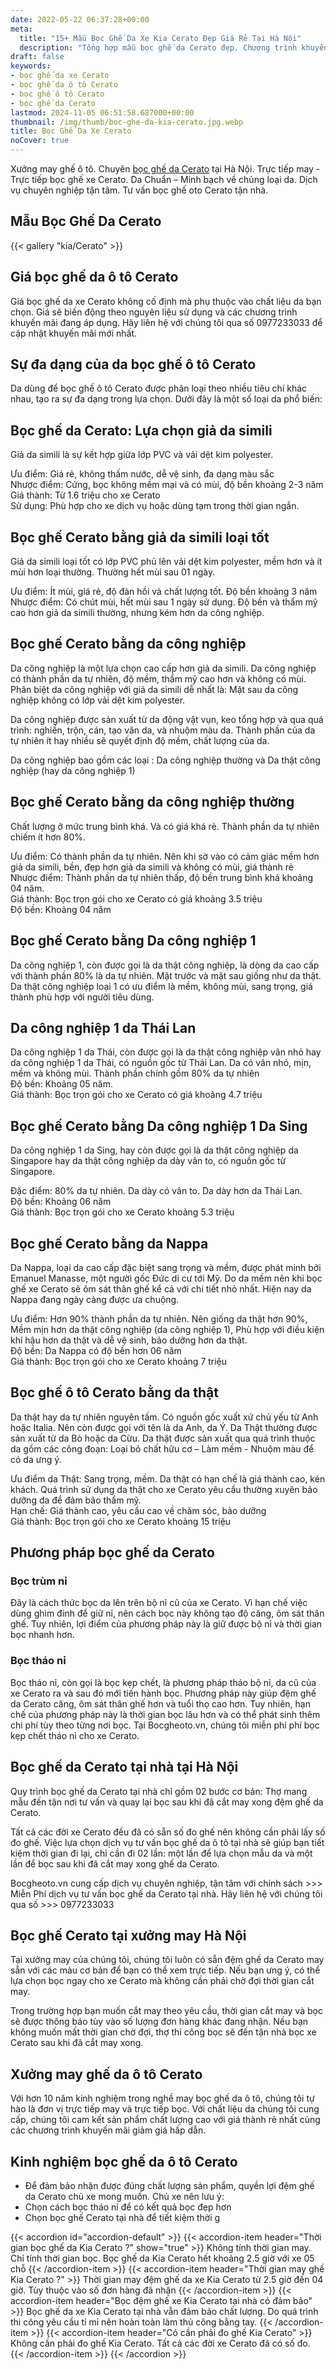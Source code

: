 ```yaml
---
date: 2022-05-22 06:37:28+00:00
meta:
  title: "15+ Mẫu Bọc Ghế Da Xe Kia Cerato Đẹp Giá Rẻ Tại Hà Nội"
  description: "Tổng hợp mẫu bọc ghế da Cerato đẹp. Chương trình khuyến mãi bọc ghế Kia Cerato. Những kinh nghiệm bọc ghế ô tô Cerato. Bảng giá bọc ghế da xe Kia Cerato"
draft: false
keywords:
- bọc ghế da xe Cerato
- bọc ghế da ô tô Cerato
- bọc ghế ô tô Cerato
- bọc ghế da Cerato
lastmod: 2024-11-05 06:51:58.687000+00:00
thumbnail: /img/thumb/boc-ghe-da-kia-cerato.jpg.webp
title: Bọc Ghế Da Xe Cerato
noCover: true
---
```


Xưởng may ghế ô tô. Chuyên [bọc ghế da Cerato](https://bocgheoto.vn/kia/boc-ghe-da-xe-cerato.html/) tại Hà Nội. Trực tiếp may - Trực tiếp bọc ghế xe Cerato. Da Chuẩn – Minh bạch về chủng loại da. Dịch vụ chuyên nghiệp tận tâm. Tư vấn bọc ghế oto Cerato tận nhà.

## Mẫu Bọc Ghế Da Cerato
{{< gallery "kia/Cerato" >}}

## Giá bọc ghế da ô tô Cerato

Giá bọc ghế da xe Cerato không cố định mà phụ thuộc vào chất liệu da bạn chọn. Giá sẽ biến động theo nguyên liệu sử dụng và các chương trình khuyến mãi đang áp dụng. Hãy liên hệ với chúng tôi qua số 0977233033 để cập nhật khuyến mãi mới nhất.

## Sự đa dạng của da bọc ghế ô tô Cerato

Da dùng để bọc ghế ô tô Cerato được phân loại theo nhiều tiêu chí khác nhau, tạo ra sự đa dạng trong lựa chọn. Dưới đây là một số loại da phổ biến:

## Bọc ghế da Cerato: Lựa chọn giả da simili

Giả da simili là sự kết hợp giữa lớp PVC và vải dệt kim polyester.

Ưu điểm: Giá rẻ, không thấm nước, dễ vệ sinh, đa dạng màu sắc  
Nhược điểm: Cứng, bọc không mềm mại và có mùi, độ bền khoảng 2-3 năm  
Giá thành: Từ 1.6 triệu cho xe Cerato  
Sử dụng: Phù hợp cho xe dịch vụ hoặc dùng tạm trong thời gian ngắn.

## Bọc ghế Cerato bằng giả da simili loại tốt

Giả da simili loại tốt có lớp PVC phủ lên vải dệt kim polyester, mềm hơn và ít mùi hơn loại thường. Thường hết mùi sau 01 ngày.

Ưu điểm: Ít mùi, giá rẻ, độ đàn hồi và chất lượng tốt. Độ bền khoảng 3 năm  
Nhược điểm: Có chút mùi, hết mùi sau 1 ngày sử dụng. Độ bền và thẩm mỹ cao hơn giả da simili thường, nhưng kém hơn da công nghiệp.

## Bọc ghế Cerato bằng da công nghiệp

Da công nghiệp là một lựa chọn cao cấp hơn giả da simili. Da công nghiệp có thành phần da tự nhiên, độ mềm, thẩm mỹ cao hơn và không có mùi. Phân biệt da công nghiệp với giả da simili dễ nhất là: Mặt sau da công nghiệp không có lớp vải dệt kim polyester.

Da công nghiệp được sản xuất từ da động vật vụn, keo tổng hợp và qua quá trình: nghiền, trộn, cán, tạo vân da, và nhuộm màu da. Thành phần của da tự nhiên ít hay nhiều sẽ quyết định độ mềm, chất lượng của da.

Da công nghiệp bao gồm các loại : Da công nghiệp thường và Da thật công nghiệp (hay da công nghiệp 1)

## Bọc ghế Cerato bằng da công nghiệp thường

Chất lượng ở mức trung bình khá. Và có giá khá rẻ. Thành phần da tự nhiên chiếm ít hơn 80%.

Ưu điểm: Có thành phần da tự nhiên. Nên khi sờ vào có cảm giác mềm hơn giả da simili, bền, đẹp hơn giả da simili và không có mùi, giá thành rẻ  
Nhược điểm: Thành phần da tự nhiên thấp, độ bền trung bình khá khoảng 04 năm.  
Giá thành: Bọc trọn gói cho xe Cerato có giá khoảng 3.5 triệu  
Độ bền: Khoảng 04 năm

## Bọc ghế Cerato bằng Da công nghiệp 1

Da công nghiệp 1, còn được gọi là da thật công nghiệp, là dòng da cao cấp với thành phần 80% là da tự nhiên. Mặt trước và mặt sau giống như da thật. Da thật công nghiệp loại 1 có ưu điểm là mềm, không mùi, sang trọng, giá thành phù hợp với người tiêu dùng.

## Da công nghiệp 1 da Thái Lan

Da công nghiệp 1 da Thái, còn được gọi là da thật công nghiệp vân nhỏ hay da công nghiệp 1 da Thái, có nguồn gốc từ Thái Lan. Da có vân nhỏ, mịn, mềm và không mùi. Thành phần chính gồm 80% da tự nhiên  
Độ bền: Khoảng 05 năm.  
Giá thành: Bọc trọn gói cho xe Cerato có giá khoảng 4.7 triệu

## Bọc ghế Cerato bằng Da công nghiệp 1 Da Sing

Da công nghiệp 1 da Sing, hay còn được gọi là da thật công nghiệp da Singapore hay da thật công nghiệp da dày vân to, có nguồn gốc từ Singapore. 

Đặc điểm: 80% da tự nhiên. Da dày có vân to. Da dày hơn da Thái Lan.  
Độ bền: Khoảng 06 năm  
Giá thành: Bọc trọn gói cho xe Cerato khoảng 5.3 triệu

## Bọc ghế Cerato bằng da Nappa

Da Nappa, loại da cao cấp đặc biệt sang trọng và mềm, được phát minh bởi Emanuel Manasse, một người gốc Đức di cư tới Mỹ. Do da mềm nên khi bọc ghế xe Cerato sẽ ôm sát thân ghế kể cả với chi tiết nhỏ nhất. Hiện nay da Nappa đang ngày càng được ưa chuộng.

Ưu điểm: Hơn 90% thành phần da tự nhiên. Nên giống da thật hơn 90%, Mềm mịn hơn da thật công nghiệp (da công nghiệp 1), Phù hợp với điều kiện khí hậu hơn da thật và dễ vệ sinh, bảo dưỡng hơn da thật.  
Độ bền: Da Nappa có độ bền hơn 06 năm  
Giá thành: Bọc trọn gói cho xe Cerato khoảng 7 triệu

## Bọc ghế ô tô Cerato bằng da thật

Da thật hay da tự nhiên nguyên tấm. Có nguồn gốc xuất xứ chủ yếu từ Anh hoặc Italia. Nên còn được gọi với tên là da Anh, da Ý. Da Thật thường được sản xuất từ da Bò hoặc da Cừu. Da thật được sản xuất qua quá trình thuộc da gồm các công đoạn: Loại bỏ chất hữu cơ – Làm mềm - Nhuộm màu để có da ưng ý.

Ưu điểm da Thật: Sang trọng, mềm. Da thật có hạn chế là giá thành cao, kén khách. Quá trình sử dụng da thật cho xe Cerato yêu cầu thường xuyên bảo dưỡng da để đảm bảo thẩm mỹ.  
Hạn chế: Giá thành cao, yêu cầu cao về chăm sóc, bảo dưỡng  
Giá thành: Bọc trọn gói cho xe Cerato khoảng 15 triệu

## Phương pháp bọc ghế da Cerato

### Bọc trùm nỉ

Đây là cách thức bọc da lên trên bộ nỉ cũ của xe Cerato. Vì hạn chế việc dùng ghim đinh để giữ nỉ, nên cách bọc này không tạo độ căng, ôm sát thân ghế. Tuy nhiên, lợi điểm của phương pháp này là giữ được bộ nỉ và thời gian bọc nhanh hơn.

### Bọc tháo nỉ

Bọc tháo nỉ, còn gọi là bọc kẹp chết, là phương pháp tháo bộ nỉ, da cũ của xe Cerato ra và sau đó mới tiến hành bọc. Phương pháp này giúp đệm ghế da Cerato căng, ôm sát thân ghế hơn và tuổi thọ cao hơn. Tuy nhiên, hạn chế của phương pháp này là thời gian bọc lâu hơn và có thể phát sinh thêm chi phí tùy theo từng nơi bọc. Tại Bocgheoto.vn, chúng tôi miễn phí phí bọc kẹp chết tháo nỉ cho xe Cerato.

## Bọc ghế da Cerato tại nhà tại Hà Nội

Quy trình bọc ghế da Cerato tại nhà chỉ gồm 02 bước cơ bản: Thợ mang mẫu đến tận nơi tư vấn và quay lại bọc sau khi đã cắt may xong đệm ghế da Cerato.

Tất cả các đời xe Cerato đều đã có sẵn số đo ghế nên không cần phải lấy số đo ghế. Việc lựa chọn dịch vụ tư vấn bọc ghế da ô tô tại nhà sẽ giúp bạn tiết kiệm thời gian đi lại, chỉ cần đi 02 lần: một lần để lựa chọn mẫu da và một lần để bọc sau khi đã cắt may xong ghế da Cerato.

Bocgheoto.vn cung cấp dịch vụ chuyên nghiệp, tận tâm với chính sách >>> Miễn Phí dịch vụ tư vấn bọc ghế da Cerato tại nhà. Hãy liên hệ với chúng tôi qua số >>> 0977233033

## Bọc ghế Cerato tại xưởng may Hà Nội

Tại xưởng may của chúng tôi, chúng tôi luôn có sẵn đệm ghế da Cerato may sẵn với các màu cơ bản để bạn có thể xem trực tiếp. Nếu bạn ưng ý, có thể lựa chọn bọc ngay cho xe Cerato mà không cần phải chờ đợi thời gian cắt may.

Trong trường hợp bạn muốn cắt may theo yêu cầu, thời gian cắt may và bọc sẽ được thông báo tùy vào số lượng đơn hàng khác đang nhận. Nếu bạn không muốn mất thời gian chờ đợi, thợ thi công bọc sẽ đến tận nhà bọc xe Cerato sau khi đã cắt may xong.

## Xưởng may ghế da ô tô Cerato

Với hơn 10 năm kinh nghiệm trong nghề may bọc ghế da ô tô, chúng tôi tự hào là đơn vị trực tiếp may và trực tiếp bọc. Với chất liệu da chúng tôi cung cấp, chúng tôi cam kết sản phẩm chất lượng cao với giá thành rẻ nhất cùng các chương trình khuyến mãi giảm giá hấp dẫn.

## Kinh nghiệm bọc ghế da ô tô Cerato

- Để đảm bảo nhận được đúng chất lượng sản phẩm, quyền lợi đệm ghế da Cerato chủ xe mong muốn. Chủ xe nên lưu ý:
- Chọn cách bọc tháo nỉ để có kết quả bọc đẹp hơn
- Chọn bọc ghế Cerato tại nhà để tiết kiệm thời g

{{< accordion id="accordion-default" >}}
  {{< accordion-item header="Thời gian bọc ghế da Kia Cerato ?" show="true" >}}
    Không tính thời gian may. Chỉ tính thời gian bọc. Bọc ghế da Kia Cerato hết khoảng 2.5 giờ với xe 05 chỗ
  {{< /accordion-item >}}
  {{< accordion-item header="Thời gian may ghế Kia Cerato ?" >}}
    Thời gian may đệm ghế da xe Kia Cerato từ 2.5 giờ đến 04 giờ. Tùy thuộc vào số đơn hàng đã nhận
  {{< /accordion-item >}}
  {{< accordion-item header="Bọc đệm ghế xe Kia Cerato tại nhà có đảm bảo" >}}
    Bọc ghế da xe Kia Cerato tại nhà vẫn đảm bảo chất lượng. Do quá trình thi công yêu cầu tỉ mỉ nên hoàn toàn làm thủ công bằng tay.
  {{< /accordion-item >}}
  {{< accordion-item header="Có cần phải đo ghế Kia Cerato" >}}
    Không cần phải đo ghế Kia Cerato. Tất cả các đời xe Cerato đã có số đo.
  {{< /accordion-item >}}
{{< /accordion >}}
